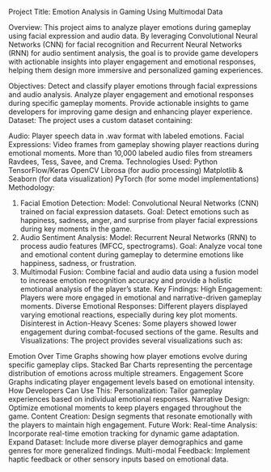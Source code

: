 Project Title:
Emotion Analysis in Gaming Using Multimodal Data

Overview:
This project aims to analyze player emotions during gameplay using facial expression and audio data. By leveraging Convolutional Neural Networks (CNN) for facial recognition and Recurrent Neural Networks (RNN) for audio sentiment analysis, the goal is to provide game developers with actionable insights into player engagement and emotional responses, helping them design more immersive and personalized gaming experiences.

Objectives:
Detect and classify player emotions through facial expressions and audio analysis.
Analyze player engagement and emotional responses during specific gameplay moments.
Provide actionable insights to game developers for improving game design and enhancing player experience.
Dataset:
The project uses a custom dataset containing:

Audio: Player speech data in .wav format with labeled emotions.
Facial Expressions: Video frames from gameplay showing player reactions during emotional moments.
More than 10,000 labeled audio files from streamers Ravdees, Tess, Savee, and Crema.
Technologies Used:
Python
TensorFlow/Keras
OpenCV
Librosa (for audio processing)
Matplotlib & Seaborn (for data visualization)
PyTorch (for some model implementations)
Methodology:
1. Facial Emotion Detection:
Model: Convolutional Neural Networks (CNN) trained on facial expression datasets.
Goal: Detect emotions such as happiness, sadness, anger, and surprise from player facial expressions during key moments in the game.
2. Audio Sentiment Analysis:
Model: Recurrent Neural Networks (RNN) to process audio features (MFCC, spectrograms).
Goal: Analyze vocal tone and emotional content during gameplay to determine emotions like happiness, sadness, or frustration.
3. Multimodal Fusion:
Combine facial and audio data using a fusion model to increase emotion recognition accuracy and provide a holistic emotional analysis of the player’s state.
Key Findings:
High Engagement: Players were more engaged in emotional and narrative-driven gameplay moments.
Diverse Emotional Responses: Different players displayed varying emotional reactions, especially during key plot moments.
Disinterest in Action-Heavy Scenes: Some players showed lower engagement during combat-focused sections of the game.
Results and Visualizations:
The project provides several visualizations such as:

Emotion Over Time Graphs showing how player emotions evolve during specific gameplay clips.
Stacked Bar Charts representing the percentage distribution of emotions across multiple streamers.
Engagement Score Graphs indicating player engagement levels based on emotional intensity.
How Developers Can Use This:
Personalization: Tailor gameplay experiences based on individual emotional responses.
Narrative Design: Optimize emotional moments to keep players engaged throughout the game.
Content Creation: Design segments that resonate emotionally with the players to maintain high engagement.
Future Work:
Real-time Analysis: Incorporate real-time emotion tracking for dynamic game adaptation.
Expand Dataset: Include more diverse player demographics and game genres for more generalized findings.
Multi-modal Feedback: Implement haptic feedback or other sensory inputs based on emotional data.
